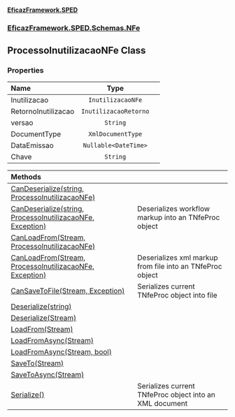 #### [EficazFramework.SPED](EficazFrameworkSPED.md 'EficazFramework SPED')
### [EficazFramework.SPED.Schemas.NFe](EficazFramework.SPED.Schemas.NFe.md 'EficazFramework.SPED.Schemas.NFe')

## ProcessoInutilizacaoNFe Class
### Properties

| Name | Type | |
| :--- | :---: | :--- |
| Inutilizacao | `InutilizacaoNFe` |  |
| RetornoInutilizacao | `InutilizacaoRetorno` |  |
| versao | `String` |  |
| DocumentType | `XmlDocumentType` |  |
| DataEmissao | `Nullable<DateTime>` |  |
| Chave | `String` |  |

| Methods | |
| :--- | :--- |
| [CanDeserialize(string, ProcessoInutilizacaoNFe)](EficazFramework.SPED.Schemas.NFe/ProcessoInutilizacaoNFe/CanDeserialize(string,ProcessoInutilizacaoNFe).md 'EficazFramework.SPED.Schemas.NFe.ProcessoInutilizacaoNFe.CanDeserialize(string, EficazFramework.SPED.Schemas.NFe.ProcessoInutilizacaoNFe)') | |
| [CanDeserialize(string, ProcessoInutilizacaoNFe, Exception)](EficazFramework.SPED.Schemas.NFe/ProcessoInutilizacaoNFe/CanDeserialize(string,ProcessoInutilizacaoNFe,Exception).md 'EficazFramework.SPED.Schemas.NFe.ProcessoInutilizacaoNFe.CanDeserialize(string, EficazFramework.SPED.Schemas.NFe.ProcessoInutilizacaoNFe, System.Exception)') | Deserializes workflow markup into an TNfeProc object |
| [CanLoadFrom(Stream, ProcessoInutilizacaoNFe)](EficazFramework.SPED.Schemas.NFe/ProcessoInutilizacaoNFe/CanLoadFrom(Stream,ProcessoInutilizacaoNFe).md 'EficazFramework.SPED.Schemas.NFe.ProcessoInutilizacaoNFe.CanLoadFrom(System.IO.Stream, EficazFramework.SPED.Schemas.NFe.ProcessoInutilizacaoNFe)') | |
| [CanLoadFrom(Stream, ProcessoInutilizacaoNFe, Exception)](EficazFramework.SPED.Schemas.NFe/ProcessoInutilizacaoNFe/CanLoadFrom(Stream,ProcessoInutilizacaoNFe,Exception).md 'EficazFramework.SPED.Schemas.NFe.ProcessoInutilizacaoNFe.CanLoadFrom(System.IO.Stream, EficazFramework.SPED.Schemas.NFe.ProcessoInutilizacaoNFe, System.Exception)') | Deserializes xml markup from file into an TNfeProc object |
| [CanSaveToFile(Stream, Exception)](EficazFramework.SPED.Schemas.NFe/ProcessoInutilizacaoNFe/CanSaveToFile(Stream,Exception).md 'EficazFramework.SPED.Schemas.NFe.ProcessoInutilizacaoNFe.CanSaveToFile(System.IO.Stream, System.Exception)') | Serializes current TNfeProc object into file |
| [Deserialize(string)](EficazFramework.SPED.Schemas.NFe/ProcessoInutilizacaoNFe/Deserialize(string).md 'EficazFramework.SPED.Schemas.NFe.ProcessoInutilizacaoNFe.Deserialize(string)') | |
| [Deserialize(Stream)](EficazFramework.SPED.Schemas.NFe/ProcessoInutilizacaoNFe/Deserialize(Stream).md 'EficazFramework.SPED.Schemas.NFe.ProcessoInutilizacaoNFe.Deserialize(System.IO.Stream)') | |
| [LoadFrom(Stream)](EficazFramework.SPED.Schemas.NFe/ProcessoInutilizacaoNFe/LoadFrom(Stream).md 'EficazFramework.SPED.Schemas.NFe.ProcessoInutilizacaoNFe.LoadFrom(System.IO.Stream)') | |
| [LoadFromAsync(Stream)](EficazFramework.SPED.Schemas.NFe/ProcessoInutilizacaoNFe/LoadFromAsync(Stream).md 'EficazFramework.SPED.Schemas.NFe.ProcessoInutilizacaoNFe.LoadFromAsync(System.IO.Stream)') | |
| [LoadFromAsync(Stream, bool)](EficazFramework.SPED.Schemas.NFe/ProcessoInutilizacaoNFe/LoadFromAsync(Stream,bool).md 'EficazFramework.SPED.Schemas.NFe.ProcessoInutilizacaoNFe.LoadFromAsync(System.IO.Stream, bool)') | |
| [SaveTo(Stream)](EficazFramework.SPED.Schemas.NFe/ProcessoInutilizacaoNFe/SaveTo(Stream).md 'EficazFramework.SPED.Schemas.NFe.ProcessoInutilizacaoNFe.SaveTo(System.IO.Stream)') | |
| [SaveToAsync(Stream)](EficazFramework.SPED.Schemas.NFe/ProcessoInutilizacaoNFe/SaveToAsync(Stream).md 'EficazFramework.SPED.Schemas.NFe.ProcessoInutilizacaoNFe.SaveToAsync(System.IO.Stream)') | |
| [Serialize()](EficazFramework.SPED.Schemas.NFe/ProcessoInutilizacaoNFe/Serialize().md 'EficazFramework.SPED.Schemas.NFe.ProcessoInutilizacaoNFe.Serialize()') | Serializes current TNfeProc object into an XML document |
